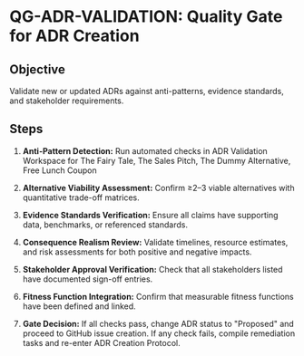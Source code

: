 # QG-ADR-VALIDATION: Quality Gate for ADR Creation

## Objective
Validate new or updated ADRs against anti-patterns, evidence standards, and stakeholder requirements.

## Steps

1. **Anti-Pattern Detection:** Run automated checks in ADR Validation Workspace for The Fairy Tale, The Sales Pitch, The Dummy Alternative, Free Lunch Coupon

2. **Alternative Viability Assessment:** Confirm ≥2–3 viable alternatives with quantitative trade-off matrices.

3. **Evidence Standards Verification:** Ensure all claims have supporting data, benchmarks, or referenced standards.

4. **Consequence Realism Review:** Validate timelines, resource estimates, and risk assessments for both positive and negative impacts.

5. **Stakeholder Approval Verification:** Check that all stakeholders listed have documented sign-off entries.

6. **Fitness Function Integration:** Confirm that measurable fitness functions have been defined and linked.

7. **Gate Decision:** If all checks pass, change ADR status to "Proposed" and proceed to GitHub issue creation. If any check fails, compile remediation tasks and re-enter ADR Creation Protocol.